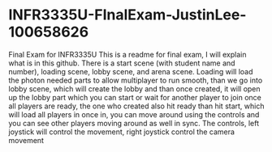 # INFR3335U-FInalExam-JustinLee-100658626
 Final Exam for INFR3335U
This is a readme for final exam, I will explain what is in this github.
There is a start scene (with student name and number), loading scene, lobby scene, and arena scene.
Loading will load the photon needed parts to allow multiplayer to run smooth, than we go into lobby scene, which will create
the lobby and than once created, it will open up the lobby part which you can start or wait for another player to join
once all players are ready, the one who created also hit ready than hit start, which will load all players in
once in, you can move around using the controls and you can see other players moving around as well in sync. 
The controls, left joystick will control the movement, right joystick control the camera movement
